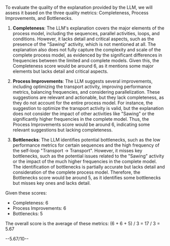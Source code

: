 To evaluate the quality of the explanation provided by the LLM, we will assess it based on the three quality metrics: Completeness, Process Improvements, and Bottlenecks.

1. **Completeness**: The LLM's explanation covers the major elements of the process model, including the sequences, parallel activities, loops, and conditions. However, it lacks detail and critical aspects, such as the presence of the "Sawing" activity, which is not mentioned at all. The explanation also does not fully capture the complexity and scale of the complete process model, as evidenced by the significant differences in frequencies between the limited and complete models. Given this, the Completeness score would be around 6, as it mentions some major elements but lacks detail and critical aspects.

2. **Process Improvements**: The LLM suggests several improvements, including optimizing the transport activity, improving performance metrics, balancing frequencies, and considering parallelization. These suggestions are relevant and actionable, but they lack completeness, as they do not account for the entire process model. For instance, the suggestion to optimize the transport activity is valid, but the explanation does not consider the impact of other activities like "Sawing" or the significantly higher frequencies in the complete model. Thus, the Process Improvements score would be around 6, indicating some relevant suggestions but lacking completeness.

3. **Bottlenecks**: The LLM identifies potential bottlenecks, such as the low performance metrics for certain sequences and the high frequency of the self-loop "Transport -> Transport". However, it misses key bottlenecks, such as the potential issues related to the "Sawing" activity or the impact of the much higher frequencies in the complete model. The identification of bottlenecks is partially accurate but lacks detail and consideration of the complete process model. Therefore, the Bottlenecks score would be around 5, as it identifies some bottlenecks but misses key ones and lacks detail.

Given these scores:
- Completeness: 6
- Process Improvements: 6
- Bottlenecks: 5

The overall score is the average of these metrics: (6 + 6 + 5) / 3 = 17 / 3 = 5.67

--5.67/10--